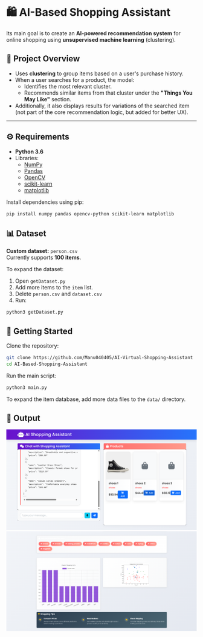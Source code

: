 # 🛍️ AI-Based Shopping Assistant  
Its main goal is to create an **AI-powered recommendation system** for online shopping using **unsupervised machine learning** (clustering).

## 🧠 Project Overview
- Uses **clustering** to group items based on a user's purchase history.
- When a user searches for a product, the model:
  - Identifies the most relevant cluster.
  - Recommends similar items from that cluster under the **"Things You May Like"** section.
- Additionally, it also displays results for variations of the searched item (not part of the core recommendation logic, but added for better UX).

---

## ⚙️ Requirements
- **Python 3.6**
- Libraries:
  - [NumPy](http://www.numpy.org/)
  - [Pandas](https://pandas.pydata.org/)
  - [OpenCV](https://pypi.org/project/opencv-python/)
  - [scikit-learn](https://scikit-learn.org/stable/)
  - [matplotlib](https://matplotlib.org/)

Install dependencies using pip:
```bash
pip install numpy pandas opencv-python scikit-learn matplotlib
```

## 📊 Dataset
**Custom dataset:** `person.csv`  
Currently supports **100 items**.

To expand the dataset:
1. Open `getDataset.py`
2. Add more items to the `item` list.
3. Delete `person.csv` and `dataset.csv`
4. Run:
```bash
python3 getDataset.py
```

## 🚀 Getting Started
Clone the repository:
```bash
git clone https://github.com/Manu040405/AI-Virtual-Shopping-Assistant
cd AI-Based-Shopping-Assistant
```

Run the main script:
```bash
python3 main.py
```

To expand the item database, add more data files to the `data/` directory.

## 📸 Output
<p align="center">
  <img src="https://github.com/Manu040405/AI-Virtual-Shopping-Assistant/blob/main/ai.png" alt="Output" />
  <img src="https://github.com/Manu040405/AI-Virtual-Shopping-Assistant/blob/main/next.png" alt="Output" />
</p>
